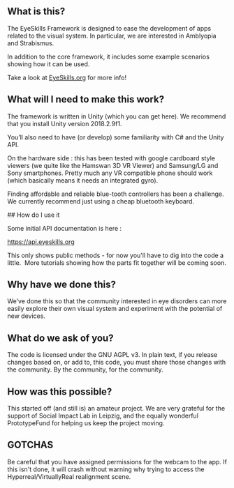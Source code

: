 ## What is this?

The EyeSkills Framework is designed to ease the development of apps related to the visual system. In particular, we are interested in Amblyopia and Strabismus.

In addition to the core framework, it includes some example scenarios showing how it can be used.

Take a look at [EyeSkills.org](www.eyeskills.org) for more info!

## What will I need to make this work?

The framework is written in Unity (which you can get here).  We recommend that you install Unity version 2018.2.9f1.

You’ll also need to have (or develop) some familiarity with C# and the Unity API.

On the hardware side : this has been tested with google cardboard style viewers (we quite like the Hamswan 3D VR Viewer) and Samsung/LG and Sony smartphones. Pretty much any VR compatible phone should work (which basically means it needs an integrated gyro).

Finding affordable and reliable blue-tooth controllers has been a challenge. We currently recommend just using a cheap bluetooth keyboard.

## How do I use it

Some initial API documentation is here :

https://api.eyeskills.org

This only shows public methods - for now you'll have to dig into the code a little.  More tutorials showing how the parts fit together will be coming soon.

## Why have we done this?

We’ve done this so that the community interested in eye disorders can more easily explore their own visual system and experiment with the potential of new devices.

## What do we ask of you?

The code is licensed under the GNU AGPL v3.  In plain text, if you release changes based on, or add to, this code, you must share those changes with the community.  By the community, for the community.

## How was this possible?

This started off (and still is) an amateur project.  We are very grateful for the support of Social Impact Lab in Leipzig, and the equally wonderful PrototypeFund for helping us keep the project moving.

## GOTCHAS

Be careful that you have assigned permissions for the webcam to the app. If this isn't done, it will crash without warning why trying to access the Hyperreal/VirtuallyReal realignment scene.
